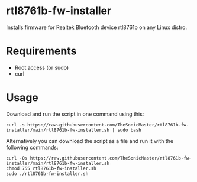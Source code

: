 # rtl8761b-fw-installer
Installs firmware for Realtek Bluetooth device rtl8761b on any Linux distro.
# Requirements
- Root access (or sudo)
- curl
# Usage
Download and run the script in one command using this:
```
curl -s https://raw.githubusercontent.com/TheSonicMaster/rtl8761b-fw-installer/main/rtl8761b-fw-installer.sh | sudo bash
```
Alternatively you can download the script as a file and run it with the following commands:
```
curl -Os https://raw.githubusercontent.com/TheSonicMaster/rtl8761b-fw-installer/main/rtl8761b-fw-installer.sh
chmod 755 rtl8761b-fw-installer.sh
sudo ./rtl8761b-fw-installer.sh
```
